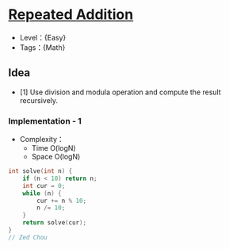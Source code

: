# [Repeated Addition](https://binarysearch.com/problems/Repeated-Addition)

- Level：{Easy}
- Tags：{Math}

## Idea

- [1] Use division and modula operation and compute the result recursively.

### Implementation - 1

- Complexity：
  - Time O(logN)
  - Space O(logN)

``` c++
int solve(int n) {
    if (n < 10) return n;
    int cur = 0;
    while (n) {
        cur += n % 10;
        n /= 10;
    }
    return solve(cur);
}
// Zed Chou
```

